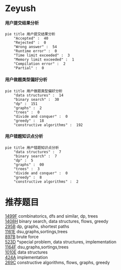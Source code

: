 # Zeyush

<!-- tabs:start -->



#### **用户提交结果分析**

```mermaid
pie title 用户提交结果分析
    "Accepted" :  40
    "Rejected" :  0
    "Wrong answer" :  54
    "Runtime error" :  0
    "Time limit exceeded" :  3
    "Memory limit exceeded" :  1
    "Compilation error" :  2
    "Partial" :  0
```

#### **用户做题类型偏好分析**

```mermaid
pie title 用户做题类型偏好分析
    "data structures" :  14
    "binary search" :  30
    "dp" :  151
    "graphs" :  2
    "trees" :  0
    "divide and conquer" :  0
    "greedy" :  18
    "constructive algorithms" :  192
```
#### **用户错题知识点分析**

```mermaid
pie title 用户错题知识点分析
    "data structures" :  7
    "binary search" :  7
    "dp" :  5
    "graphs" :  00
    "trees" :  3
    "divide and conquer" :  0
    "greedy" :  8
    "constructive algorithms" :  2
```



<!-- tabs:end -->
# 推荐题目
[1499F](https://codeforces.com/contest/1499/problem/F)		combinatorics,
                        dfs and similar,
                        dp,
                        trees		  
[1408H](https://codeforces.com/contest/1408/problem/H)		binary search,
                        data structures,
                        flows,
                        greedy		  
[295B](https://codeforces.com/contest/295/problem/B)		dp,
                        graphs,
                        shortest paths		  
[1161E](https://codeforces.com/contest/1161/problem/E)		dsu,graphs,sortings,trees		  
[897B](https://codeforces.com/contest/897/problem/B)		brute force		  
[523D](https://codeforces.com/contest/523/problem/D)		*special problem,
                        data structures,
                        implementation		  
[1164F](https://codeforces.com/contest/1164/problem/F)		dsu,graphs,sortings,trees		  
[1010E](https://codeforces.com/contest/1010/problem/E)		data structures		  
[424A](https://codeforces.com/contest/424/problem/A)		implementation		  
[269C](https://codeforces.com/contest/269/problem/C)		constructive algorithms,
                        flows,
                        graphs,
                        greedy		  
